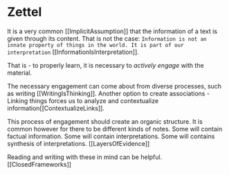 # Zettel

It is a very common [[ImplicitAssumption]] that the information of a text is given through its content. That is not the case: `Information is not an innate property of things in the world. It is part of our interpretation` [[InformationIsInterpretation]].

That is - to properly learn, it is necessary to *actively engage* with the material.

The necessary engagement can come about from diverse processes, such as writing [[WritingIsThinking]].
Another option to create associations - Linking things forces us to analyze and contextualize information[[ContextualizeLinks]].

This process of engagement should create an organic structure. It is common however for there to be different kinds of notes.
Some will contain factual information.
Some will contain interpretations.
Some will contains synthesis of interpretations.
[[LayersOfEvidence]]

Reading and writing with these in mind can be helpful. [[ClosedFrameworks]]

